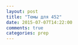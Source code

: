 ```yaml
---
layout: post
title: "Темы для 452"
date: 2015-07-07T14:22:00
comments: true
categories: prep
---
```

